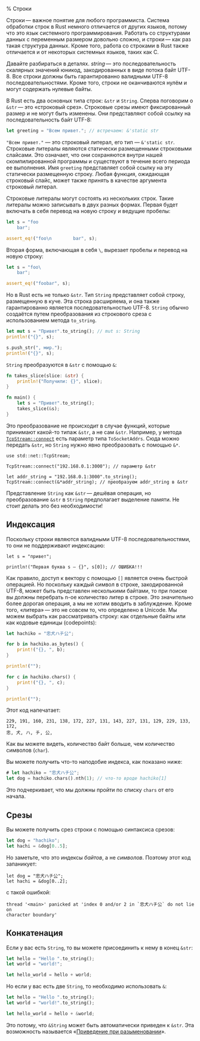 % Строки

Строки — важное понятие для любого программиста. Система обработки строк в Rust
немного отличается от других языков, потому что это язык системного
программирования. Работать со структурами данных с переменным размером довольно
сложно, и строки — как раз такая структура данных. Кроме того, работа со
строками в Rust также отличается и от некоторых системных языков, таких как C.

Давайте разбираться в деталях. *string* — это последовательность скалярных
значений юникод, закодированных в виде потока байт UTF-8. Все строки должны быть
гарантированно валидными UTF-8 последовательностями. Кроме того, строки не
оканчиваются нулём и могут содержать нулевые байты.

В Rust есть два основных типа строк: `&str` и `String`. Сперва поговорим о
`&str` — это «строковый срез». Строковые срезы имеют фиксированный размер и 
не могут быть изменены. Они представляют собой ссылку на последовательность 
байт UTF-8:

```rust
let greeting = "Всем привет."; // встречаем: &'static str
```

`"Всем привет."` — это строковый литерал, его тип — `&'static str`. 
Строковые литералы являются статически размещенными строковыми слайсами. Это 
означает, что они сохраняются внутри нашей скомпилированной программы и 
существуют в течение всего периода ее выполнения. Имя `greeting` представляет 
собой ссылку на эту статически размещенную строку. Любая функция, ожидающая 
строковый слайс, может также принять в качестве аргумента строковый литерал.

Строковые литералы могут состоять из нескольких строк. Такие литералы можно
записывать в двух разных формах. Первая будет включать в себя перевод на новую 
строку и ведущие пробелы:

```rust
let s = "foo
    bar";

assert_eq!("foo\n        bar", s);
```

Вторая форма, включающая в себя `\`, вырезает пробелы и перевод на новую строку:

```rust
let s = "foo\
    bar"; 

assert_eq!("foobar", s);
```

Но в Rust есть не только `&str`. Тип `String` представляет собой строку, 
размещенную в куче. Эта строка расширяема, и она также гарантированно является 
последовательностью UTF-8. `String` обычно создаётся путем преобразования из 
строкового среза с использованием метода `to_string`.

```rust
let mut s = "Привет".to_string(); // mut s: String
println!("{}", s);

s.push_str(", мир.");
println!("{}", s);
```

`String` преобразуются в `&str` с помощью `&`:

```rust
fn takes_slice(slice: &str) {
    println!("Получили: {}", slice);
}

fn main() {
    let s = "Привет".to_string();
    takes_slice(&s);
}
```

Это преобразование не происходит в случае функций, которые принимают какой-то
типаж `&str`, а не сам `&str`. Например, у метода
[`TcpStream::connect`][connect] есть параметр типа `ToSocketAddrs`. Сюда можно
передать `&str`, но `String` нужно явно преобразовать с помощью `&*`.

```rust,no_run
use std::net::TcpStream;

TcpStream::connect("192.168.0.1:3000"); // параметр &str

let addr_string = "192.168.0.1:3000".to_string();
TcpStream::connect(&*addr_string); // преобразуем addr_string в &str
```

Представление `String` как `&str` — дешёвая операция, но преобразование `&str`
в `String` предполагает выделение памяти. Не стоит делать это без необходимости!

## Индексация

Поскольку строки являются валидными UTF-8 последовательностями, то они не
поддерживают индексацию:

```rust,ignore
let s = "привет";

println!("Первая буква s — {}", s[0]); // ОШИБКА!!!
```

Как правило, доступ к вектору с помощью `[]` является очень быстрой операцией.
Но поскольку каждый символ в строке, закодированной UTF-8, может быть
представлен несколькими байтами, то при поиске вы должны перебрать n-ое
количество литер в строке. Это значительно более дорогая операция, а мы не хотим
вводить в заблуждение. Кроме того, «литера» — это не совсем то, что определено в
Unicode. Мы можем выбрать как рассматривать строку: как отдельные байты или как
кодовые единицы (codepoints):

```rust
let hachiko = "忠犬ハチ公";

for b in hachiko.as_bytes() {
    print!("{}, ", b);
}

println!("");

for c in hachiko.chars() {
    print!("{}, ", c);
}

println!("");
```

Этот код напечатает:

```text
229, 191, 160, 231, 138, 172, 227, 131, 143, 227, 131, 129, 229, 133, 172, 
忠, 犬, ハ, チ, 公, 
```

Как вы можете видеть, количество байт больше, чем количество символов (`char`).

Вы можете получить что-то наподобие индекса, как показано ниже:

```rust
# let hachiko = "忠犬ハチ公";
let dog = hachiko.chars().nth(1); // что-то вроде hachiko[1]
```

Это подчеркивает, что мы должны пройти по списку `chars` от его начала.

## Срезы

Вы можете получить срез строки с помощью синтаксиса срезов:

```rust
let dog = "hachiko";
let hachi = &dog[0..5];
```

Но заметьте, что это индексы _байтов_, а не _символов_. Поэтому этот код
запаникует:

```rust,should_panic
let dog = "忠犬ハチ公";
let hachi = &dog[0..2];
```

с такой ошибкой:

```text
thread '<main>' panicked at 'index 0 and/or 2 in `忠犬ハチ公` do not lie on
character boundary'
```

## Конкатенация

Если у вас есть `String`, то вы можете присоединить к нему в конец `&str`:

```rust
let hello = "Hello ".to_string();
let world = "world!";

let hello_world = hello + world;
```

Но если у вас есть две `String`, то необходимо использовать `&`:

```rust
let hello = "Hello ".to_string();
let world = "world!".to_string();

let hello_world = hello + &world;
```

Это потому, что `&String` может быть автоматически приведен к `&str`. Эта
возможность называется «[Приведение при разыменовании][dc]».

[dc]: deref-coercions.html
[connect]: https://doc.rust-lang.org/stable/std/net/struct.TcpStream.html#method.connect
